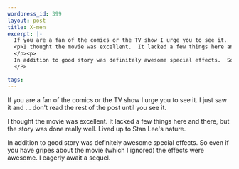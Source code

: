 ```yaml
--- 
wordpress_id: 399
layout: post
title: X-men
excerpt: |-
  If you are a fan of the comics or the TV show I urge you to see it.  I just saw it and ... don't read the rest of the post until you see it.
  <p>I thought the movie was excellent.  It lacked a few things here and there, but the story was done really well.  Lived up to Stan Lee's nature.
  </p><p>
  In addition to good story was definitely awesome special effects.  So even if you have gripes about the movie (which I ignored) the effects were awesome.  I eagerly await a sequel.
  </P>

tags: 
---
```


If you are a fan of the comics or the TV show I urge you to see it.  I just saw it and ... don't read the rest of the post until you see it.
<p>I thought the movie was excellent.  It lacked a few things here and there, but the story was done really well.  Lived up to Stan Lee's nature.
</p><p>
In addition to good story was definitely awesome special effects.  So even if you have gripes about the movie (which I ignored) the effects were awesome.  I eagerly await a sequel.
</P>
